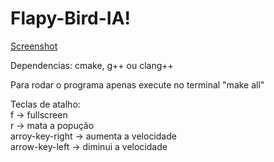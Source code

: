 # Flapy-Bird-IA!
[Screenshot](https://user-images.githubusercontent.com/89217994/197409201-0de15e3b-4956-43de-97a9-0764d82bfe8c.png)

Dependencias: cmake, g++ ou clang++

Para rodar o programa apenas execute no terminal "make all"
<p>
Teclas de atalho: <br>
  f -> fullscreen <br>
  r -> mata a popução <br>
  arroy-key-right -> aumenta a velocidade <br>
  arrow-key-left -> diminui a velocidade <br>
</p>
